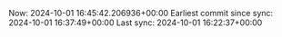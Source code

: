 Now: 2024-10-01 16:45:42.206936+00:00 Earliest commit since sync: 2024-10-01 16:37:49+00:00 Last sync: 2024-10-01 16:22:37+00:00
